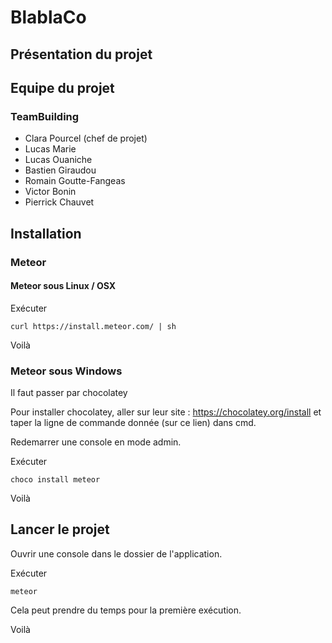 # BlablaCo

## Présentation du projet

## Equipe du projet
### TeamBuilding
+ Clara Pourcel (chef de projet)
+ Lucas Marie
+ Lucas Ouaniche
+ Bastien Giraudou
+ Romain Goutte-Fangeas
+ Victor Bonin
+ Pierrick Chauvet

## Installation
### Meteor
#### Meteor sous Linux / OSX
Exécuter

```curl https://install.meteor.com/ | sh```

Voilà

### Meteor sous Windows 

Il faut passer par chocolatey 

Pour installer chocolatey, aller sur leur site : https://chocolatey.org/install et taper la ligne de commande donnée (sur ce lien) dans cmd.

Redemarrer une console en mode admin.

Exécuter 

```choco install meteor```

Voilà

## Lancer le projet 

Ouvrir une console dans le dossier de l'application.

Exécuter 

```meteor```

Cela peut prendre du temps pour la première exécution.

Voilà
